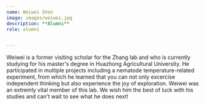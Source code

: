 ```yaml
---
name: Weiwei Shen
image: images/weiwei.jpg
description: **Alumni**
role: alumni


---
```


Weiwei is a  former visiting scholar for the Zhang lab and who is currently studying for his master's degree in Huazhong Agricultural University. He  participated in multiple projects including a nematode temperature-related experiment, from which he  learned that you can not only excercise independent thinking but also experience the joy of exploration. Weiwei was an extremly vital member of this lab. We wish him the best of luck with his studies and can't wait to see what he does next!
